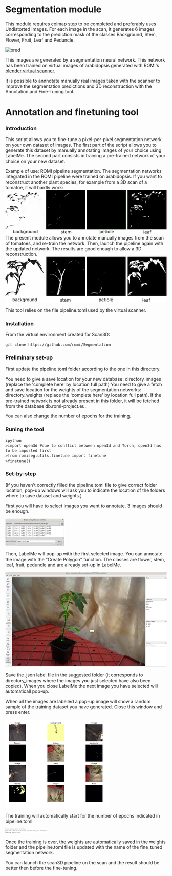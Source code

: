 # Segmentation module
This module requires colmap step to be completed and preferably uses Undistorted images. 
For each image in the scan, it generates 6 images corresponding to the prediction mask of the classes Background, Stem, Flower, Fruit, Leaf and Peduncle.

![pred](images/labels_ara14)

This images are generated by a segmentation neural network. This network has been trained on virtual images of arabidopsis generated with ROMI's [blender virtual scanner](https://github.com/romi/blender_virtual_scanner).

It is possible to annnotate manually real images taken with the scanner to improve the segmentation predictions and 3D reconstruction with the Annotation and Fine-Tuning tool.



# Annotation and finetuning tool

### Introduction

This script allows you to fine-tune a pixel-per-pixel segmentation network on your own dataset of images. 
The first part of the script allows you to generate this dataset by manually annotating images of your choice using LabelMe.
The second part consists in training a pre-trained network of your choice on your new dataset.

Example of use: ROMI pipeline segmentation.
The segmentation networks integrated in the ROMI pipeline were trained on arabidopsis. If you want to reconstruct another plant species, for example from a 3D scan of a tomatoe, it will hardly work:
![before](images/tomatoe_no_finetune.png)
The present module allows you to annotate manually images from the scan of tomatoes, and re-train the network. Then, launch the pipeline again with the updated network. The results are good enough to allow a 3D reconstruction.
![after](images/tomatoe_finetune.png)

This tool relies on the file pipeline.toml used by the virtual scanner. 

### Installation

From the virtual environment created for Scan3D: 
```
git clone https://github.com/romi/Segmentation
```


### Preliminary set-up

First update the pipeline.toml folder according to the one in this directory.

You need to give a save location for your new database: directory_images (replace the 'complete here' by location full path)
You need to give a fetch and save location for the weights of the segmentation networks: directory_weights (replace the 'complete here' by location full path). 
If the pre-trained network is not already present in this folder, it will be fetched from the database db.romi-project.eu.

You can also change the number of epochs for the training.

### Runing the tool
```
ipython
>import open3d #due to conflict between open3d and Torch, open3d has to be imported first
>from romiseg.utils.finetune import finetune
>finetune()
```
### Set-by-step

(If you haven't correctly filled the pipeline.toml file to give correct folder location, pop-up windows will ask you to indicate the location of the folders where to save dataset and weights.)

First you will have to select images you want to annotate. 3 images should be enough.

![select](images/select_imgs.png)


Then, LabelMe will pop-up with the first selected image. You can annotate the image with the "Create Polygon" function. The classes are flower, stem, leaf, fruit, peduncle and are already set-up in LabelMe.

![labelme](images/label_imgs.png)

Save the .json label file in the suggested folder (it corresponds to directory_images where the images you just selected have also been copied).
When you close LabelMe the next image you have selected will automaticall pop-up.

When all the images are labelled a pop-up image will show a random sample of the training dataset you have generated. Close this window and press enter.

![visu](images/visu_dataset.png)

The training will automatically start for the number of epochs indicated in pipeline.toml

![tune](images/train_dataset.png)

Once the training is over, the weights are automatically saved in the weights folder and the pipeline.toml file is updated with the name of the fine_tuned segmentation network.

You can launch the scan3D pipeline on the scan and the result should be better then before the fine-tuning.
 



